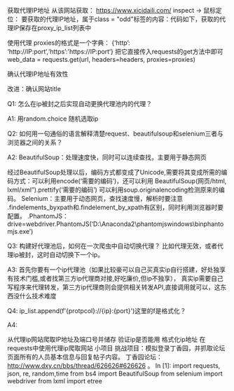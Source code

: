 
获取代理IP地址
从该网站获取： https://www.xicidaili.com/
inspect -> 鼠标定位：
要获取的代理IP地址，属于class = "odd"标签的内容：代码如下，获取的代理IP保存在proxy_ip_list列表中

使用代理
proxies的格式是一个字典：
{‘http’: ‘http://IP:port‘,‘https’:'https://IP:port‘}
把它直接传入requests的get方法中即可
web_data = requests.get(url, headers=headers, proxies=proxies)

确认代理IP地址有效性

改进：确认网站title


Q1: 怎么在ip被封之后实现自动更换代理池内的代理？

A1: 用random.choice 随机选取ip

Q2: 如何用一句通俗的语言解释清楚request、beautifulsoup和selenium三者与浏览器之间的关系？

A2: BeautifulSoup：处理速度快，同时可以连续查找，主要用于静态网页 

经过BeautifulSoup处理以后，编码方式都变成了Unicode,需要将其变成所需的编码方式：可以利用encode(‘需要的编码’)，还可以利用 BeautifulSoup(网页/html, lxml/xml”).prettify(‘需要的编码’) 可以利用soup.originalencoding检测原来的编码。 Selenium：主要用于动态网页，查找速度慢，解析时要注意 .findelements_byxpath和.findelement_by_xpath有区别，同时利用浏览器时要配置。 .PhantomJS：  drive=webdriver.PhantomJS(‘D:\Anaconda2\phantomjswindows\binphantomjs.exe’) 

Q3: 构建好代理池后，如何在一次爬虫中自动切换代理？ 比如代理无效，或者代理ip被封，这时自动切换下一个ip。

A3: 首先你要有一个ip代理池（如果比较豪可以自己买真实ip自行搭建，好处独享有技术门槛,或者找第三方ip代理商对接,好吃廉价,但ip不独享）， 真实ip需要自己写程序来代理转发，第三方ip代理商则会提供相关转发API,直接调用就可以，这东西没什么技术难度 

Q4: ip_list.append(f'{protpcol}://{ip}:{port}')这里的f是格式化？

A4:

从代理ip网站爬取IP地址及端口号并储存
验证ip是否能用
格式化ip地址
在requests中使用代理ip爬取网站
小项目
挑战项目：模拟登录丁香园，并抓取论坛页面所有的人员基本信息与回复帖子内容。
丁香园论坛：http://www.dxy.cn/bbs/thread/626626#626626 。
In [1]:
import requests, json, re, random,time
from bs4 import BeautifulSoup
from selenium import webdriver
from lxml import etree
